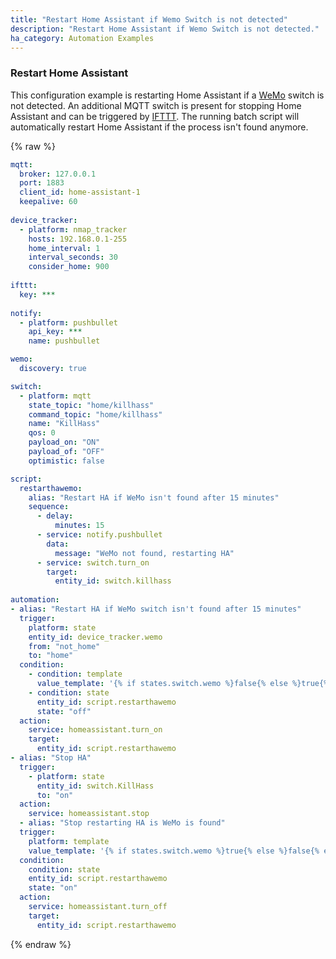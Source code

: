 ```yaml
---
title: "Restart Home Assistant if Wemo Switch is not detected"
description: "Restart Home Assistant if Wemo Switch is not detected."
ha_category: Automation Examples
---
```


### Restart Home Assistant

This configuration example is restarting Home Assistant if a [WeMo](/integrations/wemo) switch is not detected. An additional MQTT switch is present for stopping Home Assistant and can be triggered by [IFTTT](/integrations/ifttt/). The running batch script will automatically restart Home Assistant if the process isn't found anymore.

{% raw %}

```yaml
mqtt:
  broker: 127.0.0.1
  port: 1883
  client_id: home-assistant-1
  keepalive: 60
  
device_tracker:
  - platform: nmap_tracker
    hosts: 192.168.0.1-255
    home_interval: 1
    interval_seconds: 30
    consider_home: 900
    
ifttt:
  key: ***
  
notify: 
  - platform: pushbullet
    api_key: ***
    name: pushbullet

wemo:
  discovery: true

switch:
  - platform: mqtt
    state_topic: "home/killhass"
    command_topic: "home/killhass"
    name: "KillHass"
    qos: 0
    payload_on: "ON"
    payload_of: "OFF"
    optimistic: false

script:
  restarthawemo:
    alias: "Restart HA if WeMo isn't found after 15 minutes"
    sequence:
      - delay:
          minutes: 15
      - service: notify.pushbullet
        data:
          message: "WeMo not found, restarting HA"
      - service: switch.turn_on
        target:
          entity_id: switch.killhass
  
automation:
- alias: "Restart HA if WeMo switch isn't found after 15 minutes"
  trigger:
    platform: state
    entity_id: device_tracker.wemo
    from: "not_home"
    to: "home"
  condition:
    - condition: template
      value_template: '{% if states.switch.wemo %}false{% else %}true{% endif %}'
    - condition: state
      entity_id: script.restarthawemo
      state: "off"
  action:
    service: homeassistant.turn_on
    target:
      entity_id: script.restarthawemo
- alias: "Stop HA"
  trigger:
    - platform: state
      entity_id: switch.KillHass
      to: "on"
  action:
    service: homeassistant.stop
  - alias: "Stop restarting HA is WeMo is found"
  trigger:
    platform: template
    value_template: '{% if states.switch.wemo %}true{% else %}false{% endif %}'
  condition:
    condition: state
    entity_id: script.restarthawemo
    state: "on"
  action:
    service: homeassistant.turn_off
    target:
      entity_id: script.restarthawemo
```

{% endraw %}
